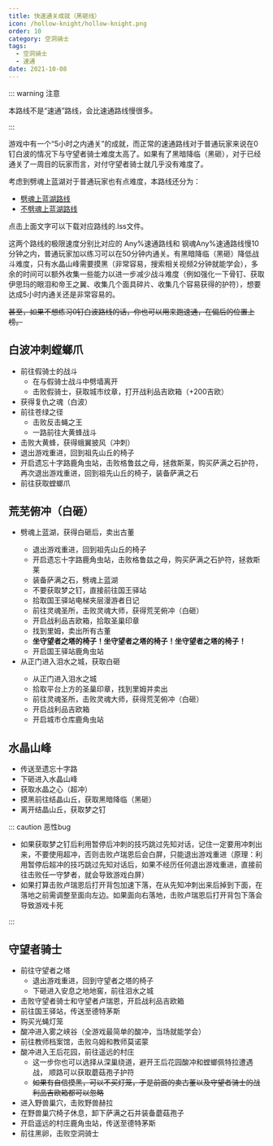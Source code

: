 ```yaml
---
title: 快速通关成就（黑砸线）
icon: /hollow-knight/hollow-knight.png
order: 10
category: 空洞骑士
tags:
  - 空洞骑士
  - 速通
date: 2021-10-08
---
```


<!-- more -->

::: warning 注意

本路线不是“速通”路线，会比速通路线慢很多。

:::

游戏中有一个“5小时之内通关”的成就，而正常的速通路线对于普通玩家来说在0钉白波的情况下与守望者骑士难度太高了。如果有了黑暗降临（黑砸），对于已经通关了一周目的玩家而言，对付守望者骑士就几乎没有难度了。

考虑到劈魂上蓝湖对于普通玩家也有点难度，本路线还分为：
- <Badge text="通常路线" type="note" vertical="baseline" /> <a href="/dl/any_ddark.lss" download>劈魂上蓝湖路线</a>
- <Badge text="钢魂路线" type="info" vertical="baseline" /> <a href="/dl/steel_soul_ddark.lss" download>不劈魂上蓝湖路线</a>

点击上面文字可以下载对应路线的.lss文件。

这两个路线的极限速度分别比对应的 <Badge text="通常路线" type="note" vertical="baseline" /> Any%速通路线和 <Badge text="钢魂路线" type="info" vertical="baseline" /> 钢魂Any%速通路线慢10分钟之内，普通玩家加以练习可以在50分钟内通关。有黑暗降临（黑砸）降低战斗难度，只有水晶山峰需要摸黑（非常容易，搜索相关视频2分钟就能学会），多余的时间可以额外收集一些能力以进一步减少战斗难度（例如强化一下骨钉、获取伊思玛的眼泪和帝王之翼、收集几个面具碎片、收集几个容易获得的护符），想要达成5小时内通关还是非常容易的。

~~甚至，如果不想练习0钉白波路线的话，你也可以用来跑速通，在偏后的位置上榜。~~

## 白波冲刺螳螂爪

- 前往假骑士的战斗
  - <Badge text="通常路线" type="note" vertical="baseline" /> 在与假骑士战斗中劈墙离开
  - <Badge text="钢魂路线" type="info" vertical="baseline" /> 击败假骑士，获取城市纹章，打开战利品吉欧箱（+200吉欧）
- 获得复仇之魂（白波）
- 前往苍绿之径
  - <Badge text="通常路线" type="note" vertical="baseline" /> 击败反击蝇之王
  - <Badge text="钢魂路线" type="info" vertical="baseline" /> 一路前往大黄蜂战斗
- 击败大黄蜂，获得蛾翼披风（冲刺）
- 退出游戏重进，回到祖先山丘的椅子
- <Badge text="仅钢魂路线" type="info" vertical="baseline" /> 开启遗忘十字路鹿角虫站，击败格鲁兹之母，拯救斯莱，购买萨满之石护符，再次退出游戏重进，回到祖先山丘的椅子，装备萨满之石
- 前往获取螳螂爪

## 荒芜俯冲（白砸）
- <Badge text="通常路线" type="note" vertical="baseline" /> 劈魂上蓝湖，获得白砸后，卖出古董
  - 退出游戏重进，回到祖先山丘的椅子
  - 开启遗忘十字路鹿角虫站，击败格鲁兹之母，购买萨满之石护符，拯救斯莱
  - 装备萨满之石，劈魂上蓝湖
  - 不要获取梦之钉，直接前往国王驿站
  - 拾取国王驿站电梯夹层漫游者日记
  - 前往灵魂圣所，击败灵魂大师，获得荒芜俯冲（白砸）
  - 开启战利品吉欧箱，拾取圣巢印章
  - 找到里姆，卖出所有古董
  - **坐守望者之塔的椅子！坐守望者之塔的椅子！坐守望者之塔的椅子！**
  - 开启国王驿站鹿角虫站
- <Badge text="钢魂路线" type="info" vertical="baseline" /> 从正门进入泪水之城，获取白砸
  - 从正门进入泪水之城
  - 拾取平台上方的圣巢印章，找到里姆并卖出
  - 前往灵魂圣所，击败灵魂大师，获得荒芜俯冲（白砸）
  - 开启战利品吉欧箱
  - 开启城市仓库鹿角虫站

## 水晶山峰
- 传送至遗忘十字路
- 下砸进入水晶山峰
- 获取水晶之心（超冲）
- 摸黑前往结晶山丘，获取黑暗降临（黑砸）
- 离开结晶山丘，获取梦之钉

::: caution <Badge text="仅钢魂路线" type="info" vertical="baseline" /> 恶性bug

- 如果获取梦之钉后利用暂停后冲刺的技巧跳过先知对话，记住一定要用冲刺出来，不要使用超冲，否则击败卢瑞恩后会白屏，只能退出游戏重进（原理：利用暂停后超冲的技巧跳过先知对话后，如果不经历任何退出游戏重进，直接前往击败任一守梦者，就会导致游戏白屏）
- 如果打算击败卢瑞恩后打开背包加速下落，在从先知冲刺出来后掉到下面，在落地之前需调整至面向左边。如果面向右落地，击败卢瑞恩后打开背包下落会导致游戏卡死

:::

## 守望者骑士
- 前往守望者之塔
  - <Badge text="通常路线" type="note" vertical="baseline" /> 退出游戏重进，回到守望者之塔的椅子
  - <Badge text="钢魂路线" type="info" vertical="baseline" /> 下砸进入安息之地地窖，前往泪水之城
- 击败守望者骑士和守望者卢瑞恩，开启战利品吉欧箱
- 前往国王驿站，传送至德特茅斯
- 购买光蝇灯笼
- 酸冲进入雾之峡谷（全游戏最简单的酸冲，当场就能学会）
- 前往教师档案馆，击败乌姆和教师莫诺蒙
- 酸冲进入王后花园，前往遥远的村庄
  - 这一步你也可以选择从深巢绕道，避开王后花园酸冲和螳螂佩特拉遭遇战，<Badge text="仅1.4.3.2版本" type="tip" vertical="baseline" /> 顺路可以获取蘑菇孢子护符
  - ~~如果有自信摸黑，可以不买灯笼，于是前面的卖古董以及守望者骑士的战利品吉欧箱都可以忽略~~
- 进入野兽巢穴，击败野兽赫拉
- <Badge text="仅1.4.3.2版本" type="tip" vertical="baseline" /> 在野兽巢穴椅子休息，卸下萨满之石并装备蘑菇孢子
- 开启遥远的村庄鹿角虫站，传送至德特茅斯
- 前往黑卵，击败空洞骑士